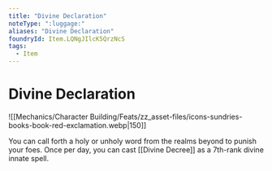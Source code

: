 ```yaml
---
title: "Divine Declaration"
noteType: ":luggage:"
aliases: "Divine Declaration"
foundryId: Item.LQNgJIlcK5QrzNcS
tags:
  - Item
---
```


# Divine Declaration
![[Mechanics/Character Building/Feats/zz_asset-files/icons-sundries-books-book-red-exclamation.webp|150]]

You can call forth a holy or unholy word from the realms beyond to punish your foes. Once per day, you can cast [[Divine Decree]] as a 7th-rank divine innate spell.
